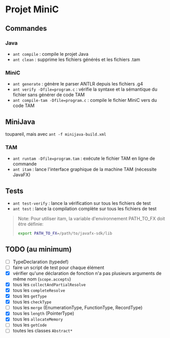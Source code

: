 # Projet MiniC

## Commandes

### Java

- `ant compile` : compile le projet Java
- `ant clean` : supprime les fichiers générés et les fichiers .tam

### MiniC

- `ant generate` : génère le parser ANTLR depuis les fichiers .g4
- `ant verify -Dfile=program.c` : vérifie la syntaxe et la sémantique du fichier sans générer de code TAM
- `ant compile-tam -Dfile=program.c` : compile le fichier MiniC vers du code TAM

## MiniJava

toupareil, mais avec `ant -f minijava-build.xml`

### TAM

- `ant runtam -Dfile=program.tam` : exécute le fichier TAM en ligne de commande
- `ant itam` : lance l'interface graphique de la machine TAM (nécessite JavaFX)

## Tests

- `ant test-verify` : lance la vérification sur tous les fichiers de test
- `ant test` : lance la compilation complète sur tous les fichiers de test

> Note: Pour utiliser itam, la variable d'environnement PATH_TO_FX doit être définie:
>
>```bash
>export PATH_TO_FX=/path/to/javafx-sdk/lib
>```

## TODO (au minimum)

- [ ] TypeDeclaration (typedef)
- [ ] faire un script de test pour chaque élément
- [x] vérifier qu'une déclaration de fonction n'a pas plusieurs arguments de même nom (`scope.accepts`)
- [x] tous les `collectAndPartialResolve`
- [x] tous les `completeResolve`
- [x] tous les `getType`
- [x] tous les `checkType`
- [ ] tous les `merge` (EnumerationType, FunctionType, RecordType)
- [X] tous les `length` (PointerType)
- [x] tous les `allocateMemory`
- [ ] tous les `getCode`
- [ ] toutes les classes `Abstract*`
